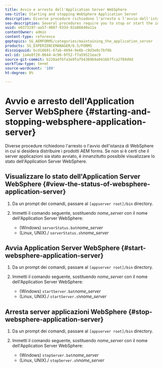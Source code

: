 ```yaml
---
title: Avvio e arresto dell'Application Server WebSphere
seo-title: Starting and stopping WebSphere Application Server
description: Diverse procedure richiedono l'arresto o l'avvio dell'istanza di WebSphere in cui si desidera distribuire i prodotti AEM forms. Questo documento descrive come avviare e arrestare l'Application Server WebSphere.
seo-description: Several procedures require you to stop or start the instance of WebSphere where you want to deploy AEM forms products. This document describes how to start and stop the WebSphere Application Server.
uuid: e0373197-aa57-4087-933d-92a86840a11a
contentOwner: admin
content-type: reference
geptopics: SG_AEMFORMS/categories/maintaining_the_application_server
products: SG_EXPERIENCEMANAGER/6.5/FORMS
discoiquuid: bcd16691-67ab-4694-9e6b-c9d3e0c7bf0b
exl-id: 1a4e8f20-0644-4c96-9f52-f7a59521eac9
source-git-commit: b220adf6fa3e9faf94389b9a9416b7fca2f89d9d
workflow-type: tm+mt
source-wordcount: '189'
ht-degree: 0%

---
```


# Avvio e arresto dell&#39;Application Server WebSphere {#starting-and-stopping-websphere-application-server}

Diverse procedure richiedono l&#39;arresto o l&#39;avvio dell&#39;istanza di WebSphere in cui si desidera distribuire i prodotti AEM forms. Se non si è certi che il server applicazioni sia stato avviato, è innanzitutto possibile visualizzare lo stato dell&#39;Application Server WebSphere.

## Visualizzare lo stato dell&#39;Application Server WebSphere {#view-the-status-of-websphere-application-server}

1. Da un prompt dei comandi, passare al `[appserver root]/bin` directory.
1. Immetti il comando seguente, sostituendo *nome_server* con il nome dell&#39;Application Server WebSphere:

   * (Windows) `serverStatus.bat`*nome_server*
   * (Linux, UNIX)./ `serverStatus.sh`*nome_server*

## Avvia Application Server WebSphere {#start-websphere-application-server}

1. Da un prompt dei comandi, passare al `[appserver root]/bin` directory.
1. Immetti il comando seguente, sostituendo *nome_server* con il nome dell&#39;Application Server WebSphere:

   * (Windows) `startServer.bat`*nome_server*
   * (Linux, UNIX)./ `startServer.sh`*nome_server*

## Arresta server applicazioni WebSphere {#stop-websphere-application-server}

1. Da un prompt dei comandi, passare al `[appserver root]/bin` directory.
1. Immetti il comando seguente, sostituendo *nome_server* con il nome dell&#39;Application Server WebSphere:

   * (Windows) `stopServer.bat`*nome_server*
   * (Linux, UNIX)./ `stopServer.sh`*nome_server*
